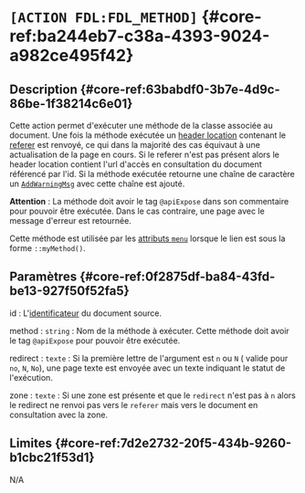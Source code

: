 # `[ACTION FDL:FDL_METHOD]` {#core-ref:ba244eb7-c38a-4393-9024-a982ce495f42}

## Description  {#core-ref:63babdf0-3b7e-4d9c-86be-1f38214c6e01}

Cette action permet d'exécuter une méthode de la classe associée au document.
Une fois la méthode exécutée un [header location][header_location] contenant
le [referer][referer] est renvoyé, ce qui dans la majorité des cas équivaut à une
actualisation de la page en cours. Si le referer n'est pas présent alors le header
location contient l'url d'accès en consultation du document référencé par l'id.
Si la méthode exécutée retourne une chaîne de caractère un
[`AddWarningMsg`][warningMessage] avec cette chaîne est ajouté.

**Attention** : La méthode doit avoir le tag `@apiExpose` dans son commentaire
pour pouvoir être  exécutée. Dans le cas contraire, une page avec le message
d'erreur est retournée.

Cette méthode est utilisée par les [attributs `menu`][attrmenu] lorsque le lien
est sous la forme `::myMethod()`.

## Paramètres {#core-ref:0f2875df-ba84-43fd-be13-927f50f52fa5}

id
:    L'[identificateur][id_document] du document source.

method
:   `string` : Nom de la méthode à exécuter. Cette méthode doit avoir le tag 
    `@apiExpose` pour pouvoir être exécutée.

redirect
:   `texte` : Si la première lettre de l'argument est `n` ou `N` 
    ( valide pour `no`, `N`, `No`), une page texte est
    envoyée avec un texte indiquant le statut de l'exécution.

zone
:   `texte` : Si une zone est présente et que le `redirect` n'est pas à `n` alors
    le redirect ne renvoi pas vers le `referer` mais vers le document en 
    consultation avec la zone.


## Limites {#core-ref:7d2e2732-20f5-434b-9260-b1cbc21f53d1}

N/A

<!-- link -->

[id_document]:          #core-ref:9aa8edfa-2f2a-11e2-aaec-838a12b40353 "Propriété ID"
[header_location]:      https://en.wikipedia.org/wiki/HTTP_location "Wikipedia : Header location"
[referer]:              https://en.wikipedia.org/wiki/Referer "Wikipedia : Referer"
[warningMessage]:       #core-ref:4ee92978-bed2-4c2a-8e1a-04d37b1a3328
[attrmenu]:             #core-ref:c976efc3-dc70-463e-a147-2934c96b7bb3